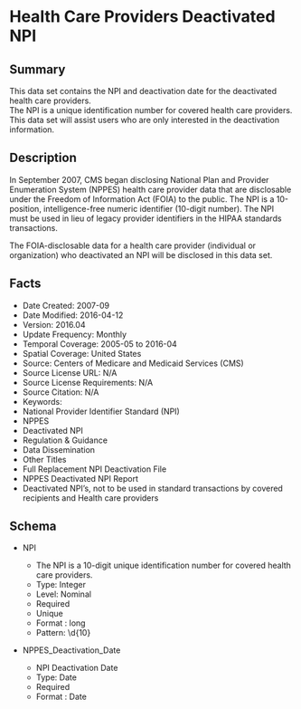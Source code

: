 # Health Care Providers Deactivated NPI

## Summary
This data set contains the NPI and deactivation date for the deactivated health care providers.   
The NPI is a unique identification number for covered health care providers.  This data set will assist users who are only interested in the deactivation information.

## Description
In September 2007, CMS began disclosing National Plan and Provider Enumeration System (NPPES) health care provider data that are disclosable under the Freedom of Information Act (FOIA) to the public. The NPI is a 10-position, intelligence-free numeric identifier (10-digit number). The NPI must be used in lieu of legacy provider identifiers in the HIPAA standards transactions.  

The FOIA-disclosable data for a health care provider (individual or organization) who deactivated an NPI will be disclosed in this data set.   

## Facts
- Date Created: 2007-09
- Date Modified: 2016-04-12
- Version: 2016.04
- Update Frequency: Monthly
- Temporal Coverage: 2005-05 to 2016-04
- Spatial Coverage: United States
- Source: Centers of Medicare and Medicaid Services (CMS)
- Source License URL: N/A
- Source License Requirements: N/A
- Source Citation: N/A
- Keywords:
 - National Provider Identifier Standard (NPI)
 - NPPES
 - Deactivated NPI
 - Regulation & Guidance
 - Data Dissemination
- Other Titles
 - Full Replacement NPI Deactivation File
 - NPPES Deactivated NPI Report
 - Deactivated NPI’s, not to be used in standard transactions by covered recipients and Health care providers

## Schema
- NPI
  - The NPI is a 10-digit unique identification number for covered health care providers. 
  - Type: Integer
  - Level: Nominal
  - Required
  - Unique
  - Format : long
  - Pattern: \d{10}

- NPPES_Deactivation_Date
  - NPI Deactivation Date 
  - Type: Date
  - Required
  - Format : Date
